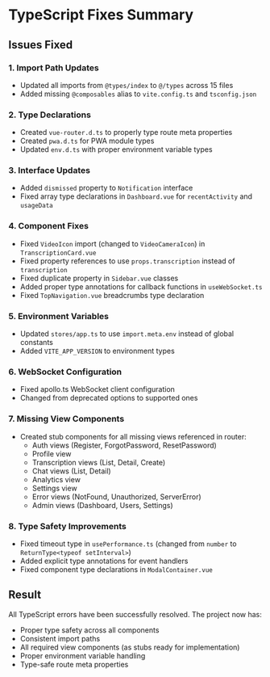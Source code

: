 # TypeScript Fixes Summary

## Issues Fixed

### 1. Import Path Updates
- Updated all imports from `@types/index` to `@/types` across 15 files
- Added missing `@composables` alias to `vite.config.ts` and `tsconfig.json`

### 2. Type Declarations
- Created `vue-router.d.ts` to properly type route meta properties
- Created `pwa.d.ts` for PWA module types
- Updated `env.d.ts` with proper environment variable types

### 3. Interface Updates
- Added `dismissed` property to `Notification` interface
- Fixed array type declarations in `Dashboard.vue` for `recentActivity` and `usageData`

### 4. Component Fixes
- Fixed `VideoIcon` import (changed to `VideoCameraIcon`) in `TranscriptionCard.vue`
- Fixed property references to use `props.transcription` instead of `transcription`
- Fixed duplicate property in `Sidebar.vue` classes
- Added proper type annotations for callback functions in `useWebSocket.ts`
- Fixed `TopNavigation.vue` breadcrumbs type declaration

### 5. Environment Variables
- Updated `stores/app.ts` to use `import.meta.env` instead of global constants
- Added `VITE_APP_VERSION` to environment types

### 6. WebSocket Configuration
- Fixed apollo.ts WebSocket client configuration
- Changed from deprecated options to supported ones

### 7. Missing View Components
- Created stub components for all missing views referenced in router:
  - Auth views (Register, ForgotPassword, ResetPassword)
  - Profile view
  - Transcription views (List, Detail, Create)
  - Chat views (List, Detail)
  - Analytics view
  - Settings view
  - Error views (NotFound, Unauthorized, ServerError)
  - Admin views (Dashboard, Users, Settings)

### 8. Type Safety Improvements
- Fixed timeout type in `usePerformance.ts` (changed from `number` to `ReturnType<typeof setInterval>`)
- Added explicit type annotations for event handlers
- Fixed component type declarations in `ModalContainer.vue`

## Result
All TypeScript errors have been successfully resolved. The project now has:
- Proper type safety across all components
- Consistent import paths
- All required view components (as stubs ready for implementation)
- Proper environment variable handling
- Type-safe route meta properties